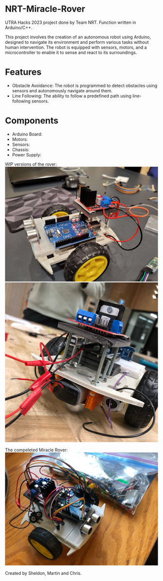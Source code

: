 # NRT-Miracle-Rover
UTRA Hacks 2023 project done by Team NRT. Function written in Arduino/C++.


This project involves the creation of an autonomous robot using Arduino, designed to navigate its environment and perform various tasks without human intervention. The robot is equipped with sensors, motors, and a microcontroller to enable it to sense and react to its surroundings.

# Features

- Obstacle Avoidance: The robot is programmed to detect obstacles using sensors and autonomously navigate around them.
- Line Following: The ability to follow a predefined path using line-following sensors.

# Components

 - Arduino Board: 
 - Motors:
 - Sensors: 
 - Chassis:
- Power Supply:

WIP versions of the rover:
![rover_wip_testing](https://github.com/MartinCalcaterra/NRT-Miracle-Rover/blob/main/img/mr_test.jpg?raw=true)
![rover_wip](https://github.com/MartinCalcaterra/NRT-Miracle-Rover/blob/main/img/mr_wipc.jpg?raw=true)





The compeleted Miracle Rover:
![completed_rover](https://github.com/MartinCalcaterra/NRT-Miracle-Rover/blob/main/img/mr_completec.jpg?raw=true)



Created by Sheldon, Martin and Chris.





